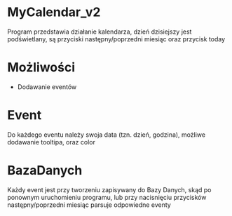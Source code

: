 # MyCalendar_v2
Program przedstawia działanie kalendarza, dzień dzisiejszy jest podświetlany, są przyciski następny/poprzedni miesiąc oraz przycisk today
# Możliwości
- Dodawanie eventów
# Event
Do każdego eventu należy swoja data (tzn. dzień, godzina), możliwe dodawanie tooltipa, oraz color
# BazaDanych
Każdy event jest przy tworzeniu zapisywany do Bazy Danych, skąd po ponownym uruchomieniu programu, lub przy nacisnięciu przycisków następny/poprzedni miesiąc parsuje odpowiedne eventy
